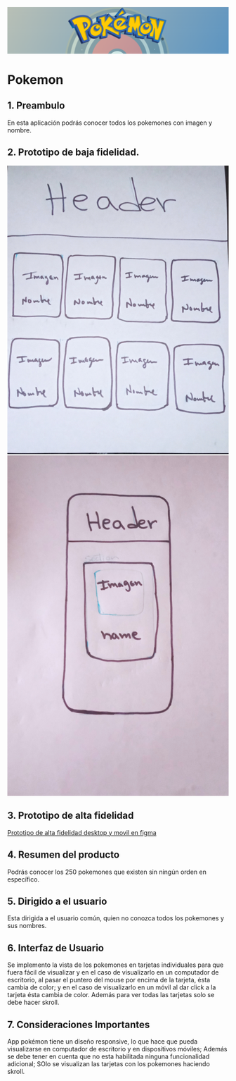 ![](https://raw.githubusercontent.com/ErikaDUARTEm/DEV001-data-lovers/main/src/img/HeaderReadme.png)
# Pokemon
## 1. Preambulo 
  En esta aplicación podrás conocer todos los pokemones con imagen y nombre.
## 2. Prototipo de baja fidelidad.
![versión Desktop](https://raw.githubusercontent.com/ErikaDUARTEm/DEV001-data-lovers/main/src/img/prototipoDesktop.jpg)
![versión móvil](https://raw.githubusercontent.com/ErikaDUARTEm/DEV001-data-lovers/main/src/img/prototipoMovil.jpg)
## 3. Prototipo de alta fidelidad
[Prototipo de alta fidelidad desktop y movil en figma](https://www.figma.com/file/cpOcPiDeLYTKjY4ARE5Sj9/pok%C3%A9mon?node-id=0%3A1 "Prototipo figma")
## 4. Resumen del producto
  Podrás conocer los 250 pokemones que existen sin ningún orden en específico. 
## 5. Dirigido a el usuario
  Esta dirigida a el usuario común, quien no conozca todos los pokemones y sus nombres.
## 6. Interfaz de Usuario
  Se implemento la vista de los pokemones en tarjetas individuales para que fuera fácil de visualizar y en el caso de visualizarlo en un computador de escritorio, al pasar el puntero del mouse por encima de la tarjeta, ésta cambia de color; y en el caso de visualizarlo en un móvil al dar click a la tarjeta ésta cambia de color. Además para ver todas las tarjetas solo se debe hacer skroll.
## 7. Consideraciones Importantes
  App pokémon tiene un diseño responsive, lo que hace que pueda visualizarse en computador de escritorio y en dispositivos móviles; Además se debe tener en cuenta que no esta habilitada ninguna funcionalidad adicional; SOlo se visualizan las tarjetas con los pokemones haciendo skroll.